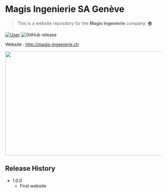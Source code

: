 # Magis Ingenierie SA Genève

> This is a website repository for the **Magis Ingenierie** company. :house: 

[![User][github-image]][github-url]
![GitHub release](https://img.shields.io/github/release/qubyte/rubidium.svg?style=flat-square)

Website : <http://magis-ingenierie.ch>

<p align="center">
  <img src="https://dribbble.com/shots/5043083-Magis-Landing-page?utm_source=Clipboard_Shot&utm_campaign=L-code&utm_content=Magis%20Landing%20page&utm_medium=Social_Share"
       width="650" height="335">
</p>

## Release History
* 1.0.0
    * First website

<!-- Markdown link & img dfn's -->
[github-image]: https://img.shields.io/badge/user-LucileM-pink.svg?logo=github&longCache=true&style=flat-square
[github-url]: https://lucilem.github.io/
